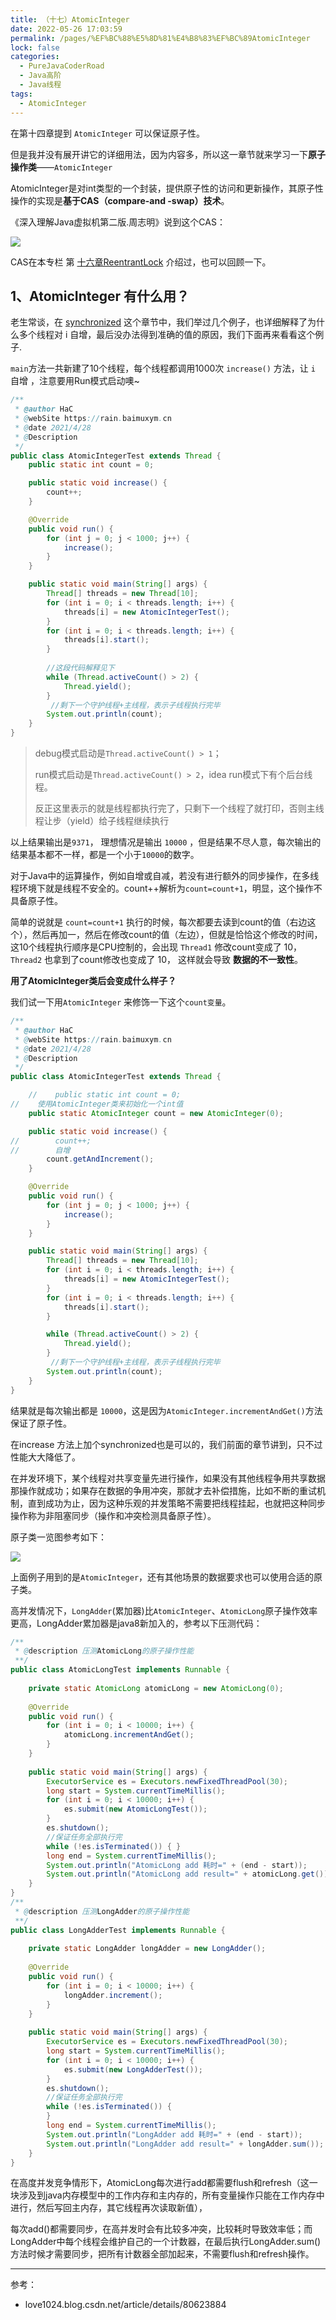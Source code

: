 ```yaml
---
title: （十七）AtomicInteger
date: 2022-05-26 17:03:59
permalink: /pages/%EF%BC%88%E5%8D%81%E4%B8%83%EF%BC%89AtomicInteger
lock: false
categories: 
  - PureJavaCoderRoad
  - Java高阶
  - Java线程
tags: 
  - AtomicInteger
---
```

在第十四章提到 `AtomicInteger` 可以保证原子性。

但是我并没有展开讲它的详细用法，因为内容多，所以这一章节就来学习一下**原子操作类**——`AtomicInteger`

AtomicInteger是对int类型的一个封装，提供原子性的访问和更新操作，其原子性操作的实现是**基于CAS（compare-and -swap）技术**。

《深入理解Java虚拟机第二版.周志明》说到这个CAS：

![](https://cdn.jsdelivr.net/gh/DogerRain/image@main/img-20210401/image-20210428145418753.png)

CAS在本专栏 第 [十六章ReentrantLock]() 介绍过，也可以回顾一下。



## 1、AtomicInteger 有什么用？

老生常谈，在 [synchronized]() 这个章节中，我们举过几个例子，也详细解释了为什么多个线程对 i 自增，最后没办法得到准确的值的原因，我们下面再来看看这个例子.

`main`方法一共新建了10个线程，每个线程都调用1000次 `increase()` 方法，让 `i` 自增 ，注意要用Run模式启动噢~

```java
/**
 * @author HaC
 * @webSite https://rain.baimuxym.cn
 * @date 2021/4/28
 * @Description
 */
public class AtomicIntegerTest extends Thread {
    public static int count = 0;

    public static void increase() {
        count++;
    }

    @Override
    public void run() {
        for (int j = 0; j < 1000; j++) {
            increase();
        }
    }

    public static void main(String[] args) {
        Thread[] threads = new Thread[10];
        for (int i = 0; i < threads.length; i++) {
            threads[i] = new AtomicIntegerTest();
        }
        for (int i = 0; i < threads.length; i++) {
            threads[i].start();
        }
		
        //这段代码解释见下
        while (Thread.activeCount() > 2) {
            Thread.yield();
        }
         //剩下一个守护线程+主线程，表示子线程执行完毕
        System.out.println(count);
    }
}
```

> debug模式启动是`Thread.activeCount() > 1`；
>
> run模式启动是`Thread.activeCount() > 2`，idea run模式下有个后台线程。
>
> 反正这里表示的就是线程都执行完了，只剩下一个线程了就打印，否则主线程让步（yield）给子线程继续执行

以上结果输出是`9371`， 理想情况是输出 `10000` ，但是结果不尽人意，每次输出的结果基本都不一样，都是一个小于`10000`的数字。

对于Java中的运算操作，例如自增或自减，若没有进行额外的同步操作，在多线程环境下就是线程不安全的。count++解析为`count=count+1`，明显，这个操作不具备原子性。

简单的说就是 `count=count+1`  执行的时候，每次都要去读到count的值（右边这个），然后再加一，然后在修改count的值（左边），但就是恰恰这个修改的时间，这10个线程执行顺序是CPU控制的，会出现 `Thread1` 修改count变成了 10， `Thread2`  也拿到了count修改也变成了 10， 这样就会导致 **数据的不一致性**。

**用了AtomicInteger类后会变成什么样子？**

我们试一下用`AtomicInteger` 来修饰一下这个`count变量`。

```java
/**
 * @author HaC
 * @webSite https://rain.baimuxym.cn
 * @date 2021/4/28
 * @Description
 */
public class AtomicIntegerTest extends Thread {

    //    public static int count = 0;
//    使用AtomicInteger类来初始化一个int值
    public static AtomicInteger count = new AtomicInteger(0);

    public static void increase() {
//        count++;
//        自增
        count.getAndIncrement();
    }

    @Override
    public void run() {
        for (int j = 0; j < 1000; j++) {
            increase();
        }
    }

    public static void main(String[] args) {
        Thread[] threads = new Thread[10];
        for (int i = 0; i < threads.length; i++) {
            threads[i] = new AtomicIntegerTest();
        }
        for (int i = 0; i < threads.length; i++) {
            threads[i].start();
        }

        while (Thread.activeCount() > 2) {
            Thread.yield();
        }
         //剩下一个守护线程+主线程，表示子线程执行完毕
        System.out.println(count);
    }
}
```

结果就是每次输出都是 `10000`，这是因为`AtomicInteger.incrementAndGet()`方法保证了原子性。

在increase 方法上加个synchronized也是可以的，我们前面的章节讲到，只不过性能大大降低了。



在并发环境下，某个线程对共享变量先进行操作，如果没有其他线程争用共享数据那操作就成功；如果存在数据的争用冲突，那就才去补偿措施，比如不断的重试机制，直到成功为止，因为这种乐观的并发策略不需要把线程挂起，也就把这种同步操作称为非阻塞同步（操作和冲突检测具备原子性）。

原子类一览图参考如下：

![](https://img-blog.csdnimg.cn/20200212180741122.png)

上面例子用到的是`AtomicInteger`，还有其他场景的数据要求也可以使用合适的原子类。

高并发情况下，`LongAdder`(累加器)比`AtomicInteger`、`AtomicLong`原子操作效率更高，LongAdder累加器是java8新加入的，参考以下压测代码：

```java
/**
 * @description 压测AtomicLong的原子操作性能
 **/
public class AtomicLongTest implements Runnable {
 
    private static AtomicLong atomicLong = new AtomicLong(0);
 
    @Override
    public void run() {
        for (int i = 0; i < 10000; i++) {
            atomicLong.incrementAndGet();
        }
    }
 
    public static void main(String[] args) {
        ExecutorService es = Executors.newFixedThreadPool(30);
        long start = System.currentTimeMillis();
        for (int i = 0; i < 10000; i++) {
            es.submit(new AtomicLongTest());
        }
        es.shutdown();
        //保证任务全部执行完
        while (!es.isTerminated()) { }
        long end = System.currentTimeMillis();
        System.out.println("AtomicLong add 耗时=" + (end - start));
        System.out.println("AtomicLong add result=" + atomicLong.get());
    }
}
/**
 * @description 压测LongAdder的原子操作性能
 **/
public class LongAdderTest implements Runnable {
 
    private static LongAdder longAdder = new LongAdder();
 
    @Override
    public void run() {
        for (int i = 0; i < 10000; i++) {
            longAdder.increment();
        }
    }
 
    public static void main(String[] args) {
        ExecutorService es = Executors.newFixedThreadPool(30);
        long start = System.currentTimeMillis();
        for (int i = 0; i < 10000; i++) {
            es.submit(new LongAdderTest());
        }
        es.shutdown();
        //保证任务全部执行完
        while (!es.isTerminated()) {
        }
        long end = System.currentTimeMillis();
        System.out.println("LongAdder add 耗时=" + (end - start));
        System.out.println("LongAdder add result=" + longAdder.sum());
    }
}
```

在高度并发竞争情形下，AtomicLong每次进行add都需要flush和refresh（这一块涉及到java内存模型中的工作内存和主内存的，所有变量操作只能在工作内存中进行，然后写回主内存，其它线程再次读取新值），

每次add()都需要同步，在高并发时会有比较多冲突，比较耗时导致效率低；而LongAdder中每个线程会维护自己的一个计数器，在最后执行LongAdder.sum()方法时候才需要同步，把所有计数器全部加起来，不需要flush和refresh操作。

---

参考：

- love1024.blog.csdn.net/article/details/80623884